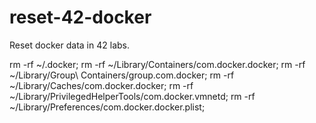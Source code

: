 # reset-42-docker
Reset docker data in 42 labs.



rm -rf ~/.docker;
rm -rf ~/Library/Containers/com.docker.docker;
rm -rf ~/Library/Group\ Containers/group.com.docker;
rm -rf ~/Library/Caches/com.docker.docker;
rm -rf ~/Library/PrivilegedHelperTools/com.docker.vmnetd;
rm -rf ~/Library/Preferences/com.docker.docker.plist;
